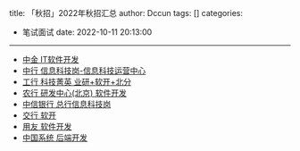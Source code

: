 title: 「秋招」2022年秋招汇总
author: Dccun
tags: []
categories:
  - 笔试面试
date: 2022-10-11 20:13:00
---
- [中金 IT软件开发](https://www.nowcoder.com/discuss/450348789237317632?sourceSSR=users)
- [中行 信息科技岗-信息科技运营中心](https://www.nowcoder.com/discuss/429947581578469376?sourceSSR=users)
- [工行 科技菁英 业研+软开+北分](https://www.nowcoder.com/discuss/425652189734985728?sourceSSR=users)
- [农行 研发中心(北京) 软件开发](https://www.nowcoder.com/discuss/423215265204162560?sourceSSR=users)
- [中信银行 总行信息科技岗](https://www.nowcoder.com/discuss/418125783320809472?sourceSSR=users)
- [交行 软开](https://www.nowcoder.com/discuss/408656979076431872?sourceSSR=users)
- [用友 软件开发](https://www.nowcoder.com/discuss/1051551)
- [中国系统 后端开发](https://www.nowcoder.com/discuss/1051949)
